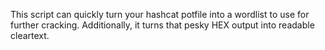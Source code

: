 This script can quickly turn your hashcat potfile into a wordlist to use for further cracking. Additionally, it turns that pesky HEX output into readable cleartext.
